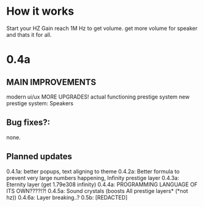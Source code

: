 # How it works
Start your HZ Gain
reach 1M Hz to get volume.
get more volume for speaker
and thats it for all.
# 0.4a
## MAIN IMPROVEMENTS
modern ui/ux
MORE UPGRADES!
actual functioning prestige system
new prestige system: Speakers
## Bug fixes?:
none.
## Planned updates
0.4.1a: better popups, text aligning to theme
0.4.2a: Better formula to prevent very large numbers happening, Infinity prestige layer
0.4.3a: Eternity layer (get 1.79e308 infinity)
0.4.4a: PROGRAMMING LANGUAGE OF ITS OWN????!?!
0.4.5a: Sound crystals (boosts All prestige layers* (*not hz))
0.4.6a: Layer breaking..?
0.5b: [REDACTED]
